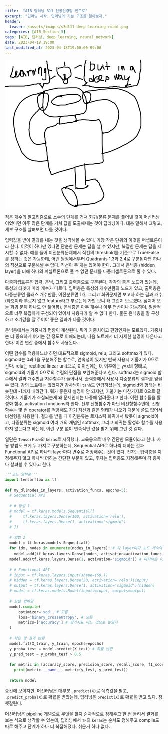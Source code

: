 ```yaml
---
title:  "AIB 딥러닝 311 인공신경망 인트로"
excerpt: "딥러닝 시작. 딥러닝의 기본 구조를 알아보자."
header:
  teaser: /assets/images/s3dl11-deep-learning-robot.png
categories: [AIB_Section_3]
tags: [AIB, 딥러닝, deep_learning, neural_network]
date: 2023-04-18 19:00
last_modified_at: 2023-04-18T19:00:00-09:00
---
```


<p align="center">
  <img src="/assets/images/s3dl11-deep-learning-robot.png" />
</p>

적은 개수의 알고리즘으로 소수의 단계를 거쳐 회귀/분류 문제를 풀어낸 것이 머신러닝이었다면 아주 많은 단계를 거쳐 답을 도출해내는 것이 딥러닝이다. 대충 말해서 그렇고, 세부 구조를 살펴보면 다를 것이다.

입력값을 받아 결과를 내는 것을 생각해볼 수 있다. 가장 작은 단위의 이것을 퍼셉트론이라 한다. 이것이 하나만 있다면 단순한 문제는 답을 낼 수 있지만, 복잡한 문제는 답을 제시할 수 없다. 예를 들어 이진분류문제에서 직선의 threshold를 기준으로 True/False를 정하는 것은 가능한데, 어떤 원점에서부터 Quadrants 1,3과 2,4로 구분된다면 하나의 직선으로 구분해낼 수 없다. 직선이 두 개는 있어야 한다. 그래서 은닉층 (hidden layer)을 더해 하나의 퍼셉트론으로 풀 수 없던 문제를 다중퍼셉트론으로 풀 수 있다.

다중퍼셉트론은 입력, 은닉, 그리고 출력층으로 구분된다. 각각의 층은 노드가 있는데, 특성과 타겟에 따라 개수가 다르다. 입력층은 특성의 개수만큼의 노드가 있고, 출력층은 다중분류면 클래스 개수만큼, 이진분류면 1개, 그리고 회귀문제면 보고자 하는 결과 개수 (타겟이라 부르지 않고 feature라고 부르는데 가만 보니 왜 그런지 모르겠다. 심지어 오늘 회귀 문제 하나도 안 풀어봄). 은닉층은 아무 개수나 아무 연산이나 가능하며, 일반적으로 너무 복잡하게 구성되어 있어서 사용자가 알 수 없다 한다. 물론 은닉층을 잘 구성하고 초기값을 잘 주어야 좋은 결과가 나올 것이다.

은닉층에서는 가중치와 편향이 계산된다. 뭐가 가중치이고 편향인지는 모르겠다. 가중치는 더 중요하게 여기는 값 정도로 이해되는데, 다음 노트에서 더 자세한 설명이 나온다고 한다. 이런 연산 중에서 함수도 사용된다.

어떤 함수를 적용하느냐 하면 대표적으로 sigmoid, relu, 그리고 softmax가 있다. sigmoid는 0과 1을 구분해주는 함수로, 연속성이 있지만 반복 사용시 기울기가 0으로 간다. relu는 rectified linear unit으로, 0 이전에는 0, 이후에는 y=x의 형태로, sigmoid의 기울기 0으로의 수렴의 단점을 보완해준다고 한다. softmax는 sigmoid 함수에서 결과 개수만큼 지수함수가 늘어나서, 출력층에서 사용시 다중분류의 결과를 얻을 수 있다. 강의 노트에는 없었지만 강사님이 `tanh`도 언급하셨는데, sigmoid와 형태는 비슷한데 -1까지 내려간다. 뭐가 좋은지 설명이 안 되지만, 기울기는 마찬가지로 0으로 갈 것이다. 기울기가 소실되는게 왜 문제인지는 나중에 알려준다고 한다. 이런 함수들을 활성화 함수, activation functions라 한다. 전부 선형함수가 아닌 비선형함수인데, 선형함수는 몇 번 operator를 적용해도 자기 자신과 같은 형태가 나오기 때문에 쓸모 없어서 비선형을 사용한다. 결과를 받을 때 이진분류는 로지스틱 회귀에서 봤듯이 sigmoid이고, 다중분류는 sigmoid 여러 개의 개념인 softmax, 그리고 회귀는 활성화 함수를 사용하지 않는다고 하는데, 이런 구분 없이 연속적인 값을 받기 위해 그런 것 같다.

일단은 `TensorFlow`의 `keras`로 시작했다. 교육용으로 매우 간단한 모듈이라고 한다. 사용 방법도 크게 두 가지로 구분하는데, Sequential API로 하나씩 더하는 것과 Functional API로 하나의 layer마다 변수로 저장해주는 것이 있다. 전자는 입력층을 지정해주지 않고 하나씩 더하는 간단한 부분이 있고, 후자는 입력층도 지정해주며 각 층마다 살펴볼 수 있다고 한다.

```python
'''코드 일부분'''
import tensorflow as tf

def my_dl(nodes_in_layers, activation_funcs, epochs=5):
  # Sequential API
  
  # # 방법 1
  # model = tf.keras.models.Sequential([
  #     tf.keras.layers.Dense(100, activation='relu'),
  #     tf.keras.layers.Dense(1, activation='sigmoid')
  # ])

  # 방법 2
  model = tf.keras.models.Sequential()
  for idx, nodes in enumerate(nodes_in_layers): # 각 layer마다 노드 개수와
    model.add(tf.keras.layers.Dense(nodes, activation=activation_funcs[idx])) # 활성화함수 지정
  model.add(tf.keras.layers.Dense(1, activation='sigmoid')) # 마지막은 이진분류 출력

  # # Functional API
  # input = tf.keras.layers.input(shape=(69,))
  # hidden = tf.keras.layers.Dense(50, activation='relu')(input)
  # output = tf.keras.layers.Dense(1, activation='sigmoid')(hidden)
  # model = tf.keras.models.Model(inputs=input, outputs=output)

  # 모델 컴파일
  model.compile(
      optimizer='sgd', # 모름
      loss='binary_crossentropy', # 모름
      metrics=['accuracy'] # 평가지표 어느 것으로 높일지
  )

  # 학습 및 결과 반환
  model.fit(X_train, y_train, epochs=epochs)
  y_proba_test = model.predict(X_test) # 확률 반환
  y_pred_test = y_proba_test > 0.5

  for metric in [accuracy_score, precision_score, recall_score, f1_score]:
    print(metric.__name__, metric(y_test, y_pred_test))
  
  return model
```
중간에 보이지만, 머신러닝은 대부분 `.predict(X)`로 예측값을 받고, `.predict_proba(X)`로 확률을 받았는데, 딥러닝은 `predict(X)`로 확률을 받고 있다. 참 헷갈린다.

머신러닝은 pipeline 개념으로 무엇을 할지 순차적으로 정해주고 한 번 돌려서 결과를 보는 식으로 생각할 수 있는데, 딥러닝에서 `TF`의 `keras`는 순서도 정해주고 compile도 따로 해주고 단계가 하나 더 복잡해졌다. 쉬운거 하나 없다.